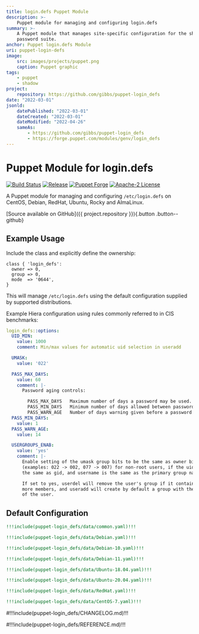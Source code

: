 ```yaml
---
title: login.defs Puppet Module
description: >-
    Puppet module for managing and configuring login.defs
summary: >-
    A Puppet module that manages site-specific configuration for the shadow 
    password suite.
anchor: Puppet login.defs Module
uri: puppet-login-defs
image:
    src: images/projects/puppet.png
    caption: Puppet graphic
tags:
    - puppet
    - shadow
project:
    repository: https://github.com/gibbs/puppet-login_defs
date: "2022-03-01"
jsonld:
    datePublished: "2022-03-01"
    dateCreated: "2022-03-01"
    dateModified: "2022-04-26"
    sameAs:
        - https://github.com/gibbs/puppet-login_defs
        - https://forge.puppet.com/modules/genv/login_defs
---
```


# Puppet Module for login.defs

[![Build Status](https://img.shields.io/github/workflow/status/gibbs/puppet-login_defs/CI?style=flat-square)](https://github.com/gibbs/puppet-login_defs/actions?query=workflow%3ACI)
[![Release](https://img.shields.io/github/workflow/status/gibbs/puppet-login_defs/Release?label=release&style=flat-square)](https://github.com/gibbs/puppet-login_defs/actions?query=workflow%3ARelease)
[![Puppet Forge](https://img.shields.io/puppetforge/v/genv/login_defs.svg?maxAge=2592000&style=flat-square)](https://forge.puppet.com/genv/login_defs)
[![Apache-2 License](https://img.shields.io/github/license/gibbs/puppet-login_defs.svg?style=flat-square)](https://github.com/gibbs/puppet-login_defs/blob/master/LICENSE)

A Puppet module for managing and configuring `/etc/login.defs` on CentOS,
Debian, RedHat, Ubuntu, Rocky and AlmaLinux.

[Source available on GitHub]({{ project.repository }}){.button .button--github}

## Example Usage

Include the class and explicitly define the ownership:

```puppet
class { 'login_defs':
  owner => 0,
  group => 0,
  mode  => '0644',
}
```

This will manage `/etc/login.defs` using the default configuration supplied by
supported distributions.

Example Hiera configuration using rules commonly referred to in CIS benchmarks:

```yaml
login_defs::options:
  UID_MIN:
    value: 1000
    comment: Min/max values for automatic uid selection in useradd

  UMASK:
    value: '022'

  PASS_MAX_DAYS:
    value: 60
    comment: |-
      Password aging controls:

      	PASS_MAX_DAYS	Maximum number of days a password may be used.
      	PASS_MIN_DAYS	Minimum number of days allowed between password changes.
      	PASS_WARN_AGE	Number of days warning given before a password expires.
  PASS_MIN_DAYS:
    value: 1
  PASS_WARN_AGE:
    value: 14

  USERGROUPS_ENAB:
    value: 'yes'
    comment: |-
      Enable setting of the umask group bits to be the same as owner bits
      (examples: 022 -> 002, 077 -> 007) for non-root users, if the uid is
      the same as gid, and username is the same as the primary group name.

      If set to yes, userdel will remove the user's group if it contains no
      more members, and useradd will create by default a group with the name
      of the user.
```

## Default Configuration

```yaml [g1:Common]
!!!include(puppet-login_defs/data/common.yaml)!!!
```

```yaml [g1:Debian Family]
!!!include(puppet-login_defs/data/Debian.yaml)!!!
```

```yaml [g1:Debian 10]
!!!include(puppet-login_defs/data/Debian-10.yaml)!!!
```

```yaml [g1:Debian 10]
!!!include(puppet-login_defs/data/Debian-11.yaml)!!!
```

```yaml [g1:Ubuntu 1804]
!!!include(puppet-login_defs/data/Ubuntu-18.04.yaml)!!!
```

```yaml [g1:Ubuntu 2004]
!!!include(puppet-login_defs/data/Ubuntu-20.04.yaml)!!!
```

```yaml [g1:RedHat Family]
!!!include(puppet-login_defs/data/RedHat.yaml)!!!
```

```yaml [g1:CentOS 7]
!!!include(puppet-login_defs/data/CentOS-7.yaml)!!!
```

#!!!include(puppet-login_defs/CHANGELOG.md)!!!

#!!!include(puppet-login_defs/REFERENCE.md)!!!

